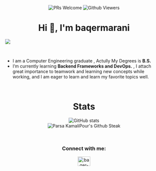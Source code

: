 <p align="center">
  
<img alt="PRs Welcome" src="https://img.shields.io/badge/PRs-welcome-1abedb.svg?style=flat&logo=github">
<img alt="Github Viewers" src="https://visitor-badge.glitch.me/badge?page_id=baqermarani.baqermarani">
  
</p>

<h1 align="center">Hi 👋, I'm baqermarani</h1> 

![](https://user-images.githubusercontent.com/60050143/164699780-60a37bd1-b758-4a08-9cbc-cb625b26818b.jpg)


<br>

- I am a Computer Engineering graduate , Actully My Degrees is **B.S.**
- I’m currently learning **Backend Frameworks and DevOps.** , I attach great importance to teamwork and learning new concepts while working, and I am eager to learn and learn my favorite topics well.




 <br />
<p align="center">
  <h1 align="center"> Stats </h1>
<p h2 align="center">


<p align="center">
 <img src="https://github-readme-stats.vercel.app/api?username=baqermarani&count_private=true&show_icons=true&theme=dracula&hide_border=true" alt="GitHub stats" /><br />
 <img src="https://github-readme-streak-stats.herokuapp.com/?user=baqermarani&theme=dracula&hide_border=true" alt="Parsa KamaliPour's Github Steak" />
 
 </p>





<br />
 <h3 align="center">Connect with me:</h3>
<p align="center">
<a href="https://linkedin.com/in/baqer-marani" target="blank"><img align="center" src="https://raw.githubusercontent.com/rahuldkjain/github-profile-readme-generator/master/src/images/icons/Social/linked-in-alt.svg" alt="baqer-marani" height="30" width="40" /></a>
</p>



<!--
**baqermarani/baqermarani** is a ✨ _special_ ✨ repository because its `README.md` (this file) appears on your GitHub profile.

Here are some ideas to get you started:

- 🔭 I’m currently working on ...
- 🌱 I’m currently learning ...
- 👯 I’m looking to collaborate on ...
- 🤔 I’m looking for help with ...
- 💬 Ask me about ...
- 📫 How to reach me: ...
- 😄 Pronouns: ...
- ⚡ Fun fact: ...
-->
